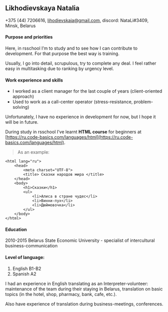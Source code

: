 
## Likhodievskaya Natalia

+375 (44) 7206616, lihodievskaja@gmail.com, 
discord: NataLi#3409, Minsk, Belarus

#### Purpose and priorities

Here, in rsschool I’m to study and to see how I can contribute to development. For that purpose the best way is training.

Usually, I go into detail, scrupulous, try to complete any deal. I feel rather easy in multitasking due to ranking by urgency level.

#### Work experience and skills

* I worked as a client manager for the last couple of years (client-oriented approach)
* Used to work as a call-center operator (stress-resistance, problem-solving)

Unfortunately, I have no experience in development for now, but I hope it will be in future.

During study in rsschool I’ve learnt **HTML course** for beginners at [https://ru.code-basics.com/languages/html](https://ru.code-basics.com/languages/html).

>As an example:

``` <!DOCTYPE html>
<html lang="ru">
    <head>
        <meta charset="UTF-8">
        <title> Сказки народов мира </title>
    </head>
    <body>
        <h1>Сказки</h1>
        <ul>
            <li>Алиса в стране чудес</li>
            <li>Винни-пух</li>
            <li>Дюймовочка</li>
        </ul>
    </body>
</html> 
```

#### Education  

2010-2015 Belarus State Economic University  -  specialist of intercultural business-communication

#### Level of language: 

1. English B1-B2
1. Spanish A2

I had an experience in English translating as an Interpreter-volunteer: maintenance of the team during their staying in Belarus, translation on basic topics (in the hotel, shop, pharmacy, bank, cafe, etc.).

Also have experience of translation during business-meetings, conferences.
